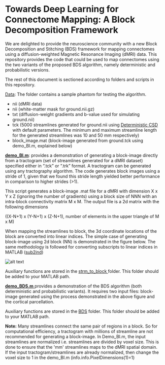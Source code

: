 # **Towards Deep Learning for Connectome Mapping: A Block Decomposition Framework**

We are delighted to provide the neuroscience community with a new Block Decomposition and Stitching (BDS) framework for mapping connectomes using a diffusion-weighted Magnetic Resonance Imaging (dMRI) data. This repository provides the code that could be used to map connectomes using the two variants of the proposed BDS algorithm, namely deterministic and probabilistic versions.

The rest of this document is sectioned according to folders and scripts in this repository.

[Data](https://github.com/sarwart/BDS/tree/master/Data): The folder contains a sample phantom for testing the algorithm.
- nii (dMRI data)
- nii (white-matter mask for ground.nii.gz)
- txt (diffusion-weight gradients and b-value used for simulating ground.nii)
- tck (5000 streamlines generated for ground.nii using [Deterministic CSD](https://mrtrix.readthedocs.io/en/latest/reference/commands/tckgen.html) with default parameters. The minimum and maximum streamline length for the generated streamlines was 10 and 50 mm respectively)
- block\_image.mat (block-image generated from ground.tck using demo\_BI.m, explained below)

[**demo\_BI.m**](https://github.com/sarwart/BDS/blob/master/demo_BI.m): provides a demonstration of generating a block-image directly from a tractogram (set of streamlines generated for a dMRI dataset) specified either in “.tck” or “.trk” format. A tractogram can be generated using any tractography algorithm. The code generates block images using a stride of 1, given that we found this stride length yielded better performance in comparison to higher strides (>1).

This script generates a block-image .mat file for a dMRI with dimension X x Y x Z (ignoring the number of gradients) using a block size of NNN with an intra-block connectivity matrix M x M. The output file is a 2d matrix with the following dimensions

((X-N+1) x (Y-N+1) x (Z-N+1), number of elements in the upper triangle of M x M)

When mapping the streamlines to block, the 3d coordinate locations of the block are converted into linear indices. The simple case of generating block-image using 2d block (NN) is demonstrated in the figure below. The same methodology is followed for converting subscripts to linear indices in MATLAB ([sub2ind](https://au.mathworks.com/help/matlab/ref/sub2ind.html?fbclid=IwAR09PjMw2w6HfAe2pVSdbW56wcrd_dQ3OmkV6DxBMDaNPZuNZ6HGFcZ35Qs))

![alt text](https://github.com/sarwart/BDS/blob/master/Data/mapping_process.png)

Auxiliary functions are stored in the [strm\_to\_block ](https://github.com/sarwart/BDS/tree/master/strm_to_block)folder. This folder should be added to your MATLAB path.

[**demo\_BDS.m**](https://github.com/sarwart/BDS/blob/master/demo_BDS.m)[ ](https://github.com/sarwart/BDS/blob/master/demo_BDS.m)provides a demonstration of the BDS algorithm (both deterministic and probabilistic variants). It requires two input files: block-image generated using the process demonstrated in the above figure and the cortical parcellation.

Auxiliary functions are stored in the [BDS](https://github.com/sarwart/BDS/tree/master/BDS) folder. This folder should be added to your MATLAB path.

**Note:** Many streamlines connect the same pair of regions in a block. So for computational efficiency, a tractogram with millions of streamline are not recommended for generating a block-image.
In Demo_BI.m, the input streamlines are normalized i.e. streamlines are divided by voxel size. This is done to ensure that the 'mm' streamlines maps to the dMRI spatial domain. If the input tractogram/streamlines are already normalized, then change the voxel size to 1 in the demo_BI.m (info.info.PixelDimensions(1)=1) 
